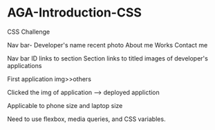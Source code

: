 # AGA-Introduction-CSS
CSS Challenge

Nav bar-
    Developer's name
    recent photo
    About me
    Works
    Contact me

Nav bar ID links to section
Section links to titled images of developer's applications

First application img>>others

Clicked the img of application --> deployed appliction

Applicable to phone size and laptop size




Need to use
flexbox, 
media queries, 
and CSS variables.
